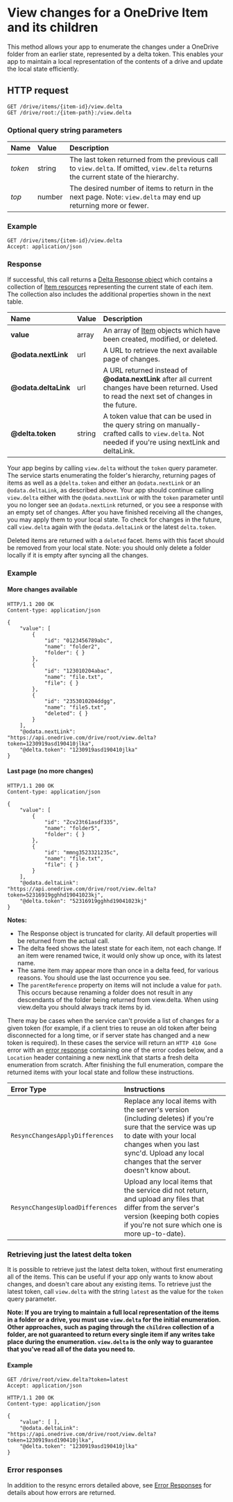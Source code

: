 # View changes for a OneDrive Item and its children

This method allows your app to enumerate the changes under a OneDrive folder
from an earlier state, represented by a delta token. This enables your app to
maintain a local representation of the contents of a drive and update the local
state efficiently.

## HTTP request

````
GET /drive/items/{item-id}/view.delta
GET /drive/root:/{item-path}:/view.delta
````

### Optional query string parameters

| Name    | Value  | Description                                                                                                                                  |
|:--------|:-------|:---------------------------------------------------------------------------------------------------------------------------------------------|
| _token_ | string | The last token returned from the previous call to `view.delta`. If omitted, `view.delta` returns the current state of the hierarchy.         |
| _top_   | number | The desired number of items to return in the next page. Note: `view.delta` may end up returning more or fewer.                               |

### Example

<!-- { "blockType": "request", "name": "get-delta" } -->
```
GET /drive/items/{item-id}/view.delta
Accept: application/json
```

### Response

If successful, this call returns a [Delta Response object][delta-resource]
which contains a collection of [Item resources][item-resource] representing the
current state of each item. The collection also includes the additional
properties shown in the next table.

| Name                 | Value   | Description                                                                                                                                      |
|:---------------------|:--------|:-------------------------------------------------------------------------------------------------------------------------------------------------|
| **value**            | array   | An array of [Item][item-resource] objects which have been created, modified, or deleted.                                                         |
| **@odata.nextLink**  | url     | A URL to retrieve the next available page of changes.                                                                                            |
| **@odata.deltaLink** | url     | A URL returned instead of **@odata.nextLink** after all current changes have been returned. Used to read the next set of changes in the future.  |
| **@delta.token**     | string  | A token value that can be used in the query string on manually-crafted calls to `view.delta`. Not needed if you're using nextLink and deltaLink. |

Your app begins by calling `view.delta` without the `token` query parameter.
The service starts enumerating the folder's hierarchy, returning pages of items
as well as a `@delta.token` and either an `@odata.nextLink` or an
`@odata.deltaLink`, as described above. Your app should continue calling
`view.delta` either with the `@odata.nextLink` or with the `token` parameter
until you no longer see an `@odata.nextLink` returned, or you see a response
with an empty set of changes. After you have finished receiving all the
changes, you may apply them to your local state. To check for changes in the
future, call `view.delta` again with the `@odata.deltaLink` or the latest
`delta.token`.

Deleted items are returned with a `deleted` facet. Items with this facet should
be removed from your local state. Note: you should only delete a folder locally
if it is empty after syncing all the changes.

### Example

#### More changes available
<!-- { "blockType": "response", "@odata.type": "oneDrive.viewDelta", "truncated": true } -->
```http
HTTP/1.1 200 OK
Content-type: application/json

{
    "value": [
        {
            "id": "0123456789abc",
            "name": "folder2",
            "folder": { }
        },
        {
            "id": "123010204abac",
            "name": "file.txt",
            "file": { }
        },
        {
            "id": "2353010204ddgg",
            "name": "file5.txt",
            "deleted": { }
        }
    ],
    "@odata.nextLink": "https://api.onedrive.com/drive/root/view.delta?token=1230919asd190410jlka",
    "@delta.token": "1230919asd190410jlka"
}
```

#### Last page (no more changes)
```http
HTTP/1.1 200 OK
Content-type: application/json

{
    "value": [
        {
            "id": "Zcv23t61asdf335",
            "name": "folder5",
            "folder": { }
        },
        {
            "id": "mmng3523321235c",
            "name": "file.txt",
            "file": { }
        }
    ],
    "@odata.deltaLink": "https://api.onedrive.com/drive/root/view.delta?token=52316919gghhd19041023kj",
    "@delta.token": "52316919gghhd19041023kj"
}
```

**Notes:**
* The Response object is truncated for clarity. All default properties will be returned from the actual call.
* The delta feed shows the latest state for each item, not each change. If an item were renamed twice, it would only show up once, with its latest name.
* The same item may appear more than once in a delta feed, for various reasons. You should use the last occurrence you see.
* The `parentReference` property on items will not include a value for `path`. This occurs because renaming a folder does not result in any descendants of the folder being returned from view.delta. When using view.delta you should always track items by id.

There may be cases when the service can't provide a list of changes for a given
token (for example, if a client tries to reuse an old token after being
disconnected for a long time, or if server state has changed and a new token is
required). In these cases the service will return an `HTTP 410 Gone` error with
an [error response][error-response] containing one of the error codes below,
and a `Location` header containing a new nextLink that starts a fresh delta
enumeration from scratch. After finishing the full enumeration, compare the
returned items with your local state and follow these instructions.

| Error Type                         | Instructions                                                                                                                                                                                                                    |
|:-----------------------------------|:--------------------------------------------------------------------------------------------------------------------------------------------------------------------------------------------------------------------------------|
| `ResyncChangesApplyDifferences`    | Replace any local items with the server's version (including deletes) if you're sure that the service was up to date with your local changes when you last sync'd. Upload any local changes that the server doesn't know about. |
| `ResyncChangesUploadDifferences`   | Upload any local items that the service did not return, and upload any files that differ from the server's version (keeping both copies if you're not sure which one is more up-to-date).                                       |


### Retrieving just the latest delta token
It is possible to retrieve just the latest delta token, without first
enumerating all of the items. This can be useful if your app only wants to know
about changes, and doesn't care about any existing items. To retrieve just the
latest token, call `view.delta` with the string `latest` as the value for the
`token` query parameter.

**Note: If you are trying to maintain a full local representation of the items
in a folder or a drive, you must use `view.delta` for the initial enumeration.
Other approaches, such as paging through the `children` collection of a folder,
are not guaranteed to return every single item if any writes take place during
the enumeration. `view.delta` is the only way to guarantee that you've read all
of the data you need to.**

#### Example

<!-- { "blockType": "request", "name": "get-delta-latest" } -->
```
GET /drive/root/view.delta?token=latest
Accept: application/json
```

<!-- { "blockType": "response", "@odata.type": "oneDrive.viewDelta" } -->
```http
HTTP/1.1 200 OK
Content-type: application/json

{
    "value": [ ],
    "@odata.deltaLink": "https://api.onedrive.com/drive/root/view.delta?token=1230919asd190410jlka",
    "@delta.token": "1230919asd190410jlka"
}
```

### Error responses

In addition to the resync errors detailed above, see [Error Responses][error-response] for details about
how errors are returned.

[delta-resource]: ../resources/viewDeltaResource.md
[error-response]: ../misc/errors.md
[item-resource]: ../resources/item.md

<!-- {
  "type": "#page.annotation",
  "description": "Sync changes from the service to your client state.",
  "keywords": "sync,view.delta,view.changes,$delta",
  "section": "documentation",
  "tocPath": "Items/Sync Changes"
} -->
